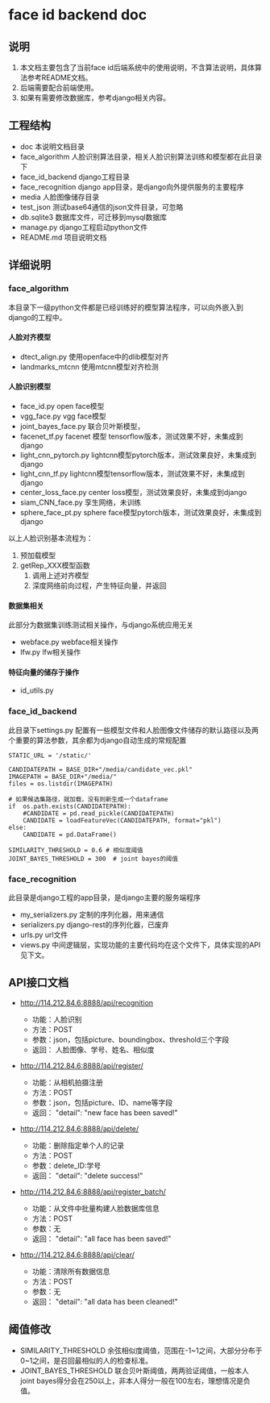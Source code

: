 # face id backend doc #

## 说明 ##
1. 本文档主要包含了当前face id后端系统中的使用说明，不含算法说明，具体算法参考README文档。
2. 后端需要配合前端使用。
3. 如果有需要修改数据库，参考django相关内容。

## 工程结构 ##
- doc 本说明文档目录
- face_algorithm 人脸识别算法目录，相关人脸识别算法训练和模型都在此目录下
- face_id_backend django工程目录
- face_recognition django app目录，是django向外提供服务的主要程序
- media 人脸图像储存目录
- test_json 测试base64通信的json文件目录，可忽略
- db.sqlite3 数据库文件，可迁移到mysql数据库
- manage.py django工程启动python文件
- README.md 项目说明文档

## 详细说明 ##

### face_algorithm ###

本目录下一级python文件都是已经训练好的模型算法程序，可以向外嵌入到django的工程中。

#### 人脸对齐模型 #####

- dtect_align.py 使用openface中的dlib模型对齐
- landmarks_mtcnn 使用mtcnn模型对齐检测 

#### 人脸识别模型 #####

- face_id.py open face模型
- vgg_face.py vgg face模型
- joint_bayes_face.py 联合贝叶斯模型，
- facenet_tf.py facenet 模型 tensorflow版本，测试效果不好，未集成到django
- light_cnn_pytorch.py lightcnn模型pytorch版本，测试效果良好，未集成到django
- light_cnn_tf.py lightcnn模型tensorflow版本，测试效果不好，未集成到django
- center_loss_face.py center loss模型，测试效果良好，未集成到django
- siam_CNN_face.py 孪生网络，未训练
- sphere_face_pt.py sphere face模型pytorch版本，测试效果良好，未集成到django

以上人脸识别基本流程为：
1. 预加载模型
2. getRep_XXX模型函数
	1. 调用上述对齐模型
	2. 深度网络前向过程，产生特征向量，并返回

#### 数据集相关 #####

此部分为数据集训练测试相关操作，与django系统应用无关

- webface.py webface相关操作
- lfw.py lfw相关操作

#### 特征向量的储存于操作 ####

- id_utils.py 

### face_id_backend ###

此目录下settings.py 配置有一些模型文件和人脸图像文件储存的默认路径以及两个重要的算法参数，其余都为django自动生成的常规配置

    STATIC_URL = '/static/'

	CANDIDATEPATH = BASE_DIR+"/media/candidate_vec.pkl"
	IMAGEPATH = BASE_DIR+"/media/"
	files = os.listdir(IMAGEPATH)
	
	# 如果候选集路径，就加载，没有则新生成一个dataframe
	if  os.path.exists(CANDIDATEPATH):
	    #CANDIDATE = pd.read_pickle(CANDIDATEPATH)
	    CANDIDATE = loadFeatureVec(CANDIDATEPATH, format="pkl")
	else:
	    CANDIDATE = pd.DataFrame()

	SIMILARITY_THRESHOLD = 0.6 # 相似度阈值
	JOINT_BAYES_THRESHOLD = 300  # joint bayes的阈值

### face_recognition ###

此目录是django工程的app目录，是django主要的服务端程序

- my_serializers.py 定制的序列化器，用来通信
- serializers.py django-rest的序列化器，已废弃
- urls.py url文件
- views.py 中间逻辑层，实现功能的主要代码均在这个文件下，具体实现的API见下文。

## API接口文档 ##

- http://114.212.84.6:8888/api/recognition
	- 功能：人脸识别 
	- 方法：POST
	- 参数：json，包括picture、boundingbox、threshold三个字段
	- 返回： 人脸图像、学号、姓名、相似度

- http://114.212.84.6:8888/api/register/
	- 功能：从相机拍摄注册
	- 方法：POST
	- 参数：json，包括picture、ID、name等字段
	- 返回： "detail": "new face has been saved!"
	
- http://114.212.84.6:8888/api/delete/
	- 功能：删除指定单个人的记录
	- 方法：POST
	- 参数：delete_ID:学号
	- 返回： "detail": "delete success!"
- http://114.212.84.6:8888/api/register_batch/
	- 功能：从文件中批量构建人脸数据库信息
	- 方法：POST
	- 参数：无
	- 返回： "detail": "all face has been saved!"
	
- http://114.212.84.6:8888/api/clear/
	- 功能：清除所有数据信息
	- 方法：POST
	- 参数：无
	- 返回： "detail": "all data has been cleaned!"


## 阈值修改 ##

- SIMILARITY_THRESHOLD 余弦相似度阈值，范围在-1~1之间，大部分分布于0~1之间，是召回最相似的人的检查标准。
- JOINT_BAYES_THRESHOLD 联合贝叶斯阈值，两两验证阈值，一般本人joint bayes得分会在250以上，非本人得分一般在100左右，理想情况是负值。